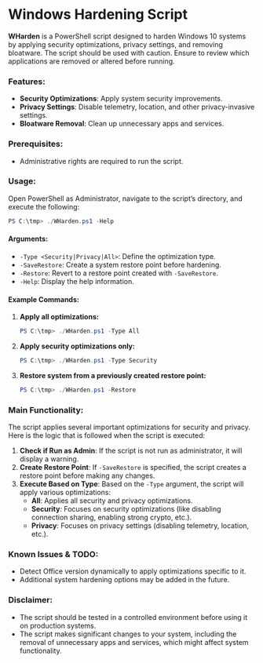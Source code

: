 # Windows Hardening Script

**WHarden** is a PowerShell script designed to harden Windows 10 systems by applying security optimizations, privacy settings, and removing bloatware. The script should be used with caution. Ensure to review which applications are removed or altered before running.

### Features:
- **Security Optimizations**: Apply system security improvements.
- **Privacy Settings**: Disable telemetry, location, and other privacy-invasive settings.
- **Bloatware Removal**: Clean up unnecessary apps and services.

### Prerequisites:
- Administrative rights are required to run the script.

### Usage:

Open PowerShell as Administrator, navigate to the script’s directory, and execute the following:

```powershell
PS C:\tmp> ./WHarden.ps1 -Help
```

#### Arguments:
- `-Type <Security|Privacy|All>`: Define the optimization type.
- `-SaveRestore`: Create a system restore point before hardening.
- `-Restore`: Revert to a restore point created with `-SaveRestore`.
- `-Help`: Display the help information.

#### Example Commands:
1. **Apply all optimizations:**
   ```powershell
   PS C:\tmp> ./WHarden.ps1 -Type All
   ```

2. **Apply security optimizations only:**
   ```powershell
   PS C:\tmp> ./WHarden.ps1 -Type Security
   ```

3. **Restore system from a previously created restore point:**
   ```powershell
   PS C:\tmp> ./WHarden.ps1 -Restore
   ```

### Main Functionality:

The script applies several important optimizations for security and privacy. Here is the logic that is followed when the script is executed:

1. **Check if Run as Admin**: If the script is not run as administrator, it will display a warning.
2. **Create Restore Point**: If `-SaveRestore` is specified, the script creates a restore point before making any changes.
3. **Execute Based on Type**: Based on the `-Type` argument, the script will apply various optimizations:
   - **All**: Applies all security and privacy optimizations.
   - **Security**: Focuses on security optimizations (like disabling connection sharing, enabling strong crypto, etc.).
   - **Privacy**: Focuses on privacy settings (disabling telemetry, location, etc.).

### Known Issues & TODO:
- Detect Office version dynamically to apply optimizations specific to it.
- Additional system hardening options may be added in the future.

### Disclaimer:
- The script should be tested in a controlled environment before using it on production systems.
- The script makes significant changes to your system, including the removal of unnecessary apps and services, which might affect system functionality.
